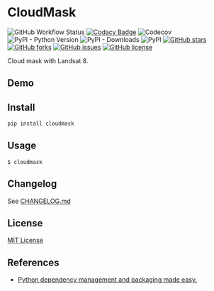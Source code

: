 # CloudMask

![GitHub Workflow Status](https://img.shields.io/github/workflow/status/XavierJiezou/CloudMask/Release)
[![Codacy Badge](https://app.codacy.com/project/badge/Grade/c2f85c8d6b8a4892b40059703f087eab)](https://www.codacy.com/gh/XavierJiezou/CloudMask/dashboard?utm_source=github.com&amp;utm_medium=referral&amp;utm_content=XavierJiezou/CloudMask&amp;utm_campaign=Badge_Grade)
![Codecov](https://img.shields.io/codecov/c/github/XavierJiezou/CloudMask)
![PyPI - Python Version](https://img.shields.io/pypi/pyversions/CloudMask)
![PyPI - Downloads](https://img.shields.io/pypi/dm/CloudMask)
![PyPI](https://img.shields.io/pypi/v/CloudMask)
[![GitHub stars](https://img.shields.io/github/stars/XavierJiezou/CloudMask)](https://github.com/XavierJiezou/CloudMask/stargazers)
[![GitHub forks](https://img.shields.io/github/forks/XavierJiezou/CloudMask)](https://github.com/XavierJiezou/CloudMask/network)
[![GitHub issues](https://img.shields.io/github/issues/XavierJiezou/CloudMask)](https://github.com/XavierJiezou/CloudMask/issues)
[![GitHub license](https://img.shields.io/github/license/XavierJiezou/CloudMask)](https://github.com/XavierJiezou/CloudMask/blob/main/LICENSE)

Cloud mask with Landsat 8.

## Demo

## Install

```bash
pip install cloudmask
```

## Usage

`$ cloudmask`

## Changelog

See [CHANGELOG.md](CHANGELOG.md)

## License

[MIT License](License)

## References

- [Python dependency management and packaging made easy.](https://github.com/python-poetry/poetry)
